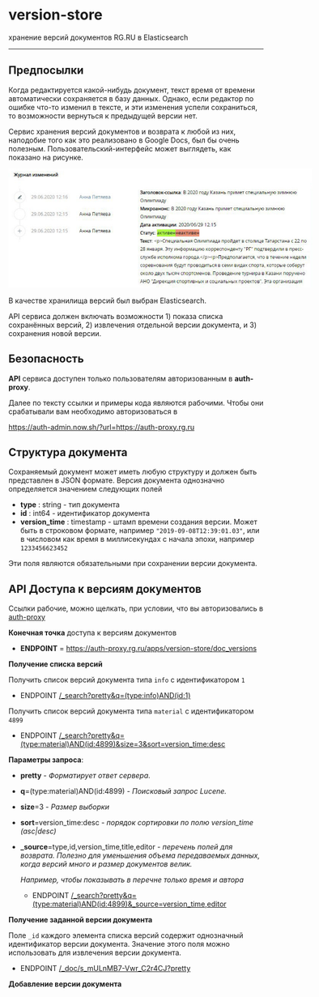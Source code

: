 
<!-- <img src="images/title1.gif"> -->

version-store
========


хранение версий документов RG.RU в Elasticsearch

-------------------------------

## Предпосылки

Когда редактируется какой-нибудь документ, текст время от времени 
автоматически сохраняется в базу данных. Однако, если редактор по ошибке что-то изменил в тексте,
и эти изменения успели сохраниться, то возможности вернуться к предыдущей версии нет.

Сервис хранения версий документов и возврата к любой из них, наподобие того 
как это реализовано в Google Docs, был бы очень полезным. 
Пользовательский-интерфейс может выглядеть, как показано на рисунке.

<img src=images/ui.jpg style="max-width:600px;">

В качестве хранилища версий был выбран Elasticsearch.

API сервиса должен включать возможности 1) показа списка сохранённых версий, 2) извлечения отдельной версии документа, и 3) сохранения новой версии.

<!-- ## Схема приложения -->




## Безопасность

**API** сервиса доступен только пользователям авторизованным в **auth-proxy**.

Далее по тексту ссылки и примеры кода являются рабочими. Чтобы они срабатывали вам необходимо  авторизоваться в

<https://auth-admin.now.sh/?url=https://auth-proxy.rg.ru>


## Структура документа

Сохраняемый документ может иметь любую структуру и должен быть представлен в JSON формате.
Версия документа однозначно определяется значением следующих полей 

- **type** : string - тип документа
- **id** : int64 - идентификатор документа
- **version_time** : timestamp - штамп времени создания версии. 
  Может быть в строковом формате, например `"2019-09-08T12:39:01.03"`, или в числовом
  как время в миллисекундах с начала эпохи, например `1233456623452`

Эти поля являются обязательными при сохранении версии документа.
    
## API Доступа к версиям документов

Ссылки рабочие, можно щелкать, при условии, что вы авторизовались в 
<a target="_blank" href="https://auth-admin.now.sh/?url=https://auth-proxy.rg.ru">auth-proxy</a>

**Конечная точка** доступа к версиям документов

- **ENDPOINT** = https://auth-proxy.rg.ru/apps/version-store/doc_versions

**Получение списка версий**

Получить список версий документа типа `info` с идентификатором `1`

- ENDPOINT [/_search?pretty&q=(type:info)AND(id:1)](https://auth-proxy.rg.ru/apps/version-store/doc_versions/_search?pretty&q=(type:info)AND(id:1))

Получить список версий документа типа `material` с идентификатором `4899`

- ENDPOINT [/_search?pretty&q=(type:material)AND(id:4899)&size=3&sort=version_time:desc](https://auth-proxy.rg.ru/apps/version-store/doc_versions/_search?pretty&q=(type:material)AND(id:4899)&size=3&sort=version_time:desc)

**Параметры запроса**:

- **pretty** - *Форматирует ответ сервера.*
- **q**=(type:material)AND(id:4899) - *Поисковый запрос Lucene.*
- **size**=3 - *Размер выборки*
- **sort**=version_time:desc - *порядок сортировки по полю version_time (asc|desc)*
- **_source**=type,id,version_time,title,editor - *перечень полей для возврата.*
    *Полезно для уменьшения объема передаваемых данных, когда версий много 
    и размер документов велик.*

    *Например, чтобы показывать в перечне только время и автора*

  - ENDPOINT [/_search?pretty&q=(type:material)AND(id:4899)&_source=version_time,editor](https://auth-proxy.rg.ru/apps/version-store/doc_versions/_search?pretty&q=(type:material)AND(id:4899)&_source=version_time,editor)
    

**Получение заданной версии документа**

Поле `_id` каждого элемента списка версий содержит однозначный идентификатор версии документа. 
Значение этого поля можно использовать для извлечения версии документа.


- ENDPOINT [/_doc/s_mULnMB7-Vwr_C2r4CJ?pretty](https://auth-proxy.rg.ru/apps/version-store/doc_versions/_doc/s_mULnMB7-Vwr_C2r4CJ?pretty)


**Добавление версии документа**

